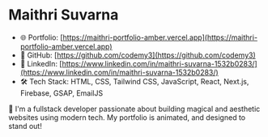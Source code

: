 # Maithri Suvarna

- 🌐 Portfolio: [https://maithri-portfolio-amber.vercel.app](https://maithri-portfolio-amber.vercel.app)
- 💼 GitHub: [https://github.com/codemy3](https://github.com/codemy3)
- 🔗 LinkedIn: [https://www.linkedin.com/in/maithri-suvarna-1532b0283/](https://www.linkedin.com/in/maithri-suvarna-1532b0283/)
- 🛠️ Tech Stack: HTML, CSS, Tailwind CSS, JavaScript, React, Next.js, Firebase, GSAP, EmailJS

🎨 I'm a fullstack developer passionate about building magical and aesthetic websites using modern tech. My portfolio is animated, and designed to stand out!
